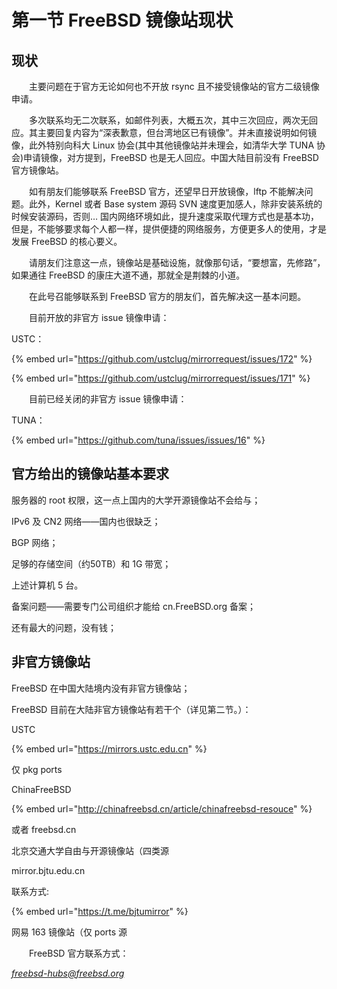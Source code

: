 # 第一节 FreeBSD 镜像站现状

## 现状

　　主要问题在于官方无论如何也不开放 rsync 且不接受镜像站的官方二级镜像申请。

　　多次联系均无二次联系，如邮件列表，大概五次，其中三次回应，两次无回应。其主要回复内容为“深表歉意，但台湾地区已有镜像”。并未直接说明如何镜像，此外特别向科大 Linux 协会(其中其他镜像站并未理会，如清华大学 TUNA 协会)申请镜像，对方提到，FreeBSD 也是无人回应。中国大陆目前没有 FreeBSD 官方镜像站。

　　如有朋友们能够联系 FreeBSD 官方，还望早日开放镜像，lftp 不能解决问题。此外，Kernel 或者 Base system 源码 SVN 速度更加感人，除非安装系统的时候安装源码，否则… 国内网络环境如此，提升速度采取代理方式也是基本功，但是，不能够要求每个人都一样，提供便捷的网络服务，方便更多人的使用，才是发展 FreeBSD 的核心要义。

　　请朋友们注意这一点，镜像站是基础设施，就像那句话，“要想富，先修路”，如果通往 FreeBSD 的康庄大道不通，那就全是荆棘的小道。

　　在此号召能够联系到 FreeBSD 官方的朋友们，首先解决这一基本问题。

　　目前开放的非官方 issue 镜像申请：

USTC：

{% embed url="https://github.com/ustclug/mirrorrequest/issues/172" %}

{% embed url="https://github.com/ustclug/mirrorrequest/issues/171" %}

　　目前已经关闭的非官方 issue 镜像申请：

TUNA：

{% embed url="https://github.com/tuna/issues/issues/16" %}

## 官方给出的镜像站基本要求

服务器的 root 权限，这一点上国内的大学开源镜像站不会给与；

IPv6 及 CN2 网络——国内也很缺乏；

BGP 网络；

足够的存储空间（约50TB）和 1G 带宽；

上述计算机 5 台。

备案问题——需要专门公司组织才能给 cn.FreeBSD.org 备案；

还有最大的问题，没有钱； 　

## 非官方镜像站

FreeBSD 在中国大陆境内没有非官方镜像站；

FreeBSD 目前在大陆非官方镜像站有若干个（详见第二节。）：

USTC

{% embed url="https://mirrors.ustc.edu.cn" %}

仅 pkg ports

ChinaFreeBSD

{% embed url="http://chinafreebsd.cn/article/chinafreebsd-resouce" %}

或者 freebsd.cn

北京交通大学自由与开源镜像站（四类源

mirror.bjtu.edu.cn

联系方式:

{% embed url="https://t.me/bjtumirror" %}

网易 163 镜像站（仅 ports 源

　　FreeBSD 官方联系方式：

[_freebsd-hubs@freebsd.org_](mailto:freebsd-hubs@freebsd.org)
